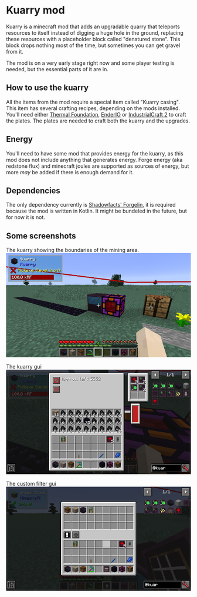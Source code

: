 # Kuarry mod

Kuarry is a minecraft mod that adds an upgradable quarry that teleports resources to itself instead of
digging a huge hole in the ground, replacing these resources with a placeholder block called "denatured stone".
This block drops nothing most of the time, but sometimes you can get gravel from it.

The mod is on a very early stage right now and some player testing is needed, but the essential parts of it are
in.

## How to use the kuarry

All the items from the mod require a special item called "Kuarry casing". This item has several crafting
recipes, depending on the mods installed. You'll need either [Thermal Foundation][1], [EnderIO][2] or
[IndustrialCraft 2][3] to craft the plates. The plates are needed to craft both the kuarry and the upgrades.

## Energy

You'll need to have some mod that provides energy for the kuarry, as this mod does not include anything
that generates energy. Forge energy (aka redstone flux) and minecraft joules are supported as sources of energy,
but more _may_ be added if there is enough demand for it.

## Dependencies

The only dependency currently is [Shadowfacts' Forgelin][4], it is required because the mod is written in Kotlin.
It might be bundeled in the future, but for now it is not.

## Some screenshots

The kuarry showing the boundaries of the mining area.
![boundaries](screenshots/kuarry_with_boundaries.png)

The kuarry gui
![kuarry gui](screenshots/kuarry_gui.png)

The custom filter gui
![custom filter gui](screenshots/custom_filter_gui.png)

[1]: https://www.curseforge.com/minecraft/mc-mods/thermal-foundation
[2]: https://www.curseforge.com/minecraft/mc-mods/ender-io
[3]: https://www.curseforge.com/minecraft/mc-mods/industrial-craft
[4]: https://www.curseforge.com/minecraft/mc-mods/shadowfacts-forgelin



